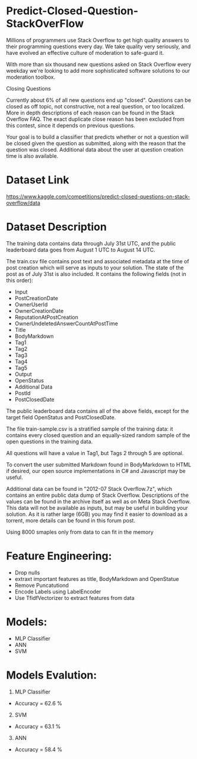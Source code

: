 # Predict-Closed-Question-StackOverFlow
Millions of programmers use Stack Overflow to get high quality answers to their programming questions every day.  We take quality very seriously, and have evolved an effective culture of moderation to safe-guard it.

With more than six thousand new questions asked on Stack Overflow every weekday we're looking to add more sophisticated software solutions to our moderation toolbox.

Closing Questions

Currently about 6% of all new questions end up "closed".  Questions can be closed as off topic, not constructive, not a real question, or too localized.  More in depth descriptions of each reason can be found in the Stack Overflow FAQ.  The exact duplicate close reason has been excluded from this contest, since it depends on previous questions.

Your goal is to build a classifier that predicts whether or not a question will be closed given the question as submitted, along with the reason that the question was closed.  Additional data about the user at question creation time is also available.


# Dataset Link
https://www.kaggle.com/competitions/predict-closed-questions-on-stack-overflow/data

# Dataset Description
The training data contains data through July 31st UTC, and the public leaderboard data goes from August 1 UTC to August 14 UTC.

The train.csv file contains post text and associated metadata at the time of post creation which will serve as inputs to your solution.  The state of the post as of July 31st is also included. It contains the following fields (not in this order):

- Input
- PostCreationDate
- OwnerUserId
- OwnerCreationDate
- ReputationAtPostCreation
- OwnerUndeletedAnswerCountAtPostTime
- Title
- BodyMarkdown
- Tag1
- Tag2
- Tag3
- Tag4
- Tag5
- Output
- OpenStatus
- Additional Data
- PostId
- PostClosedDate

The public leaderboard data contains all of the above fields, except for the target field OpenStatus and PostClosedDate.

The file train-sample.csv is a stratified sample of the training data: it contains every closed question and an equally-sized random sample of the open questions in the training data.

All questions will have a value in Tag1, but Tags 2 through 5 are optional.

To convert the user submitted Markdown found in BodyMarkdown to HTML if desired, our open source implementations in C# and Javascript may be useful.

Additional data can be found in "2012-07 Stack Overflow.7z", which contains an entire public data dump of Stack Overflow.  Descriptions of the values can be found in the archive itself as well as on Meta Stack Overflow.  This data will not be available as inputs, but may be useful in building your solution.  As it is rather large (6GB) you may find it easier to download as a torrent, more details can be found in this forum post.


Using 8000 smaples only from data to can fit in the memory

# Feature Engineering:
- Drop nulls
- extraxt important features as title, BodyMarkdown and OpenStatue
- Remove Puncatutiond 
- Encode Labels using LabelEncoder
- Use TfidfVectorizer to extract features from data

# Models:
  - MLP Classifier
  - ANN
  - SVM

# Models Evalution:
1. MLP Classifier
  - Accuracy = 62.6 %
2. SVM
  - Accuracy = 63.1 %
3. ANN
  - Accuracy = 58.4 %


